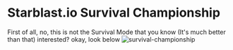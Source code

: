 # Starblast.io Survival Championship
First of all, no, this is not the Survival Mode that you know (It's much better than that) interested? okay, look below
![survival-championship](https://github.com/A198-A/Stablast.io-Survival-Championship/assets/130020021/fbebff1e-3525-4737-aecc-ebb685d9eb46)
